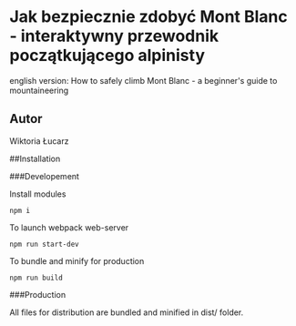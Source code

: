 # Jak bezpiecznie zdobyć Mont Blanc - interaktywny przewodnik początkującego alpinisty
english version: How to safely climb Mont Blanc - a beginner's guide to mountaineering

## Autor
Wiktoria Łucarz

##Installation 

###Developement

Install modules
```
npm i
```

To launch webpack web-server
```
npm run start-dev
```

To bundle and minify for production
```
npm run build
```

###Production

All files for distribution are bundled and minified in dist/ folder.
